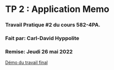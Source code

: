 # TP 2 : Application Memo
### Travail Pratique #2 du cours 582-4PA.
### Fait par: Carl-David Hyppolite
### Remise: Jeudi 26 mai 2022

[Démo du travail final](https://cdhyp-memo.web.app/)



